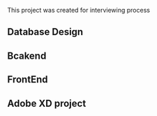 This project was created for interviewing process

## Database Design


## Bcakend


## FrontEnd


## Adobe XD project
